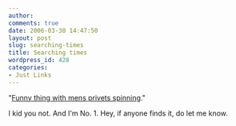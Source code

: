 ```yaml
---
author:
comments: true
date: 2006-03-30 14:47:50
layout: post
slug: searching-times
title: Searching times
wordpress_id: 428
categories:
- Just Links
---
```


"[Funny thing with mens privets spinning](http://www.google.ca/search?hl=en&q=funny+thing+with+mens+privets+spinning&spell=1)."

I kid you not. And I'm No. 1. Hey, if anyone finds it, do let me know.

